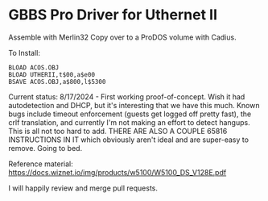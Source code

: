 # GBBS Pro Driver for Uthernet II

Assemble with Merlin32
Copy over to a ProDOS volume with Cadius.

To Install:

```
BLOAD ACOS.OBJ
BLOAD UTHERII,t$00,a$e00
BSAVE ACOS.OBJ,a$800,l$5300
```
Current status:
8/17/2024 - First working proof-of-concept. Wish it had autodetection and DHCP, but it's interesting that we have this much. Known bugs include timeout enforcement (guests get logged off pretty fast), the crlf translation, and currently I'm not making an effort to detect hangups. This is all not too hard to add. THERE ARE ALSO A COUPLE 65816 INSTRUCTIONS IN IT which obviously aren't ideal and are super-easy to remove. Going to bed.

Reference material:
https://docs.wiznet.io/img/products/w5100/W5100_DS_V128E.pdf

I will happily review and merge pull requests.
